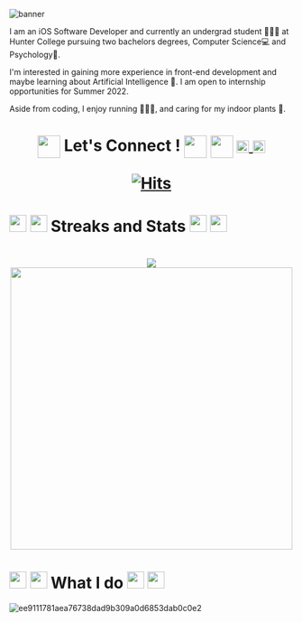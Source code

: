 

<!---
BANNER
--->
![banner](https://user-images.githubusercontent.com/44416323/149036229-139d9498-7fc6-4662-89a1-c0915183a2d8.png)

I am an iOS Software Developer and currently an undergrad student 👩🏻‍🏫 at Hunter College pursuing two bachelors degrees, Computer Science💻 and Psychology🧠. 

I'm interested in gaining more experience in front-end development and maybe learning about Artificial Intelligence 🧐. I am open to internship opportunities for Summer 2022. 

Aside from coding, I enjoy running 🏃🏻‍♀️, and caring for my indoor plants 🌱.



<!---
LETS CONNECT
--->


 <h1 align="center"> 
  <img align="center" src="https://media.giphy.com/media/xEEzGpNOstpHkS9UaZ/giphy.gif" width="40px"> 
  Let's Connect ! 
  <img align="center" src="https://media.giphy.com/media/xEEzGpNOstpHkS9UaZ/giphy.gif" width="40px"> 
  <img align="center" src="https://media.giphy.com/media/mN0ooWAdWOV7Xhq2TY/giphy.gif" width="40px"> 
  
  
  
<a href="https://twitter.com/KomalKaur99">
  <img align="center" alt="Komal Kaur | Twitter" width="22px" src="https://raw.githubusercontent.com/peterthehan/peterthehan/master/assets/twitter.svg" />
</a>
<a href="https://www.linkedin.com/in/kkomal/">
  <img align="center" alt="Komal's LinkedIN" width="22px" src="https://raw.githubusercontent.com/peterthehan/peterthehan/master/assets/linkedin.svg" />
</a>
 
<!---
PROFILE COUNTER
--->
  
[![Hits](https://hits.seeyoufarm.com/api/count/incr/badge.svg?url=https%3A%2F%2Fgithub.com%2FKomal914%2Fhit-counter&count_bg=%23EC83FF&title_bg=%2368E63E&icon=&icon_color=%23E7E7E7&title=hits&edge_flat=false)](https://hits.seeyoufarm.com)

 
</h1>

 
  <h1 >
    <img src="https://media.giphy.com/media/xT9IgjNENUaf4ypqBa/giphy.gif" width="30px" >
  <img src="https://media.giphy.com/media/areg3RSg6jCXThzdvD/giphy.gif" width="30px" >
    Streaks and Stats
    <img src="https://media.giphy.com/media/xT9IgjNENUaf4ypqBa/giphy.gif" width="30px" >
  <img src="https://media.giphy.com/media/areg3RSg6jCXThzdvD/giphy.gif" width="30px" >
  </h1>
  
   <!---
GITHUB Streaks
--->
  
  <h1 align="center">
  <img align="center" src="https://github-readme-streak-stats.herokuapp.com/?user=Komal914&theme=radical&show)"  />

  
 
 <!---
GITHUB STATS
--->

<!--  <img src="https://media.giphy.com/media/MCJtWQoLo38F3LMNmu/giphy.gif" width="60px"  >  -->
  <img align="center" src="https://github-readme-stats.vercel.app/api?username=komal914&theme=radical&show_icons=true"  width="500px"  />
<!--  <img src="https://media.giphy.com/media/MCJtWQoLo38F3LMNmu/giphy.gif" width="60px"  >  -->
  </h1>
 

 
 
 
 
 
 <!---
LANG STATS
--->

<!-- <p align="center">
 <img src="https://media.giphy.com/media/Vf3ZKdillTMOOaOho0/giphy.gif" width="100px"  > 
  <img align="center" src="https://github-readme-stats.vercel.app/api/top-langs/?username=komal914&theme=radical&layout=compact"  width="500px"  />
 <img src="https://media.giphy.com/media/Vf3ZKdillTMOOaOho0/giphy.gif" width="100px"  > 
 </p> -->

 
 <h1>
  <img src="https://media.giphy.com/media/xT9IgjNENUaf4ypqBa/giphy.gif" width="30px" >
  <img src="https://media.giphy.com/media/areg3RSg6jCXThzdvD/giphy.gif" width="30px" >
  What I do
  <img src="https://media.giphy.com/media/xT9IgjNENUaf4ypqBa/giphy.gif" width="30px" >
  <img src="https://media.giphy.com/media/areg3RSg6jCXThzdvD/giphy.gif" width="30px" >
 </h1>

![ee9111781aea76738dad9b309a0d6853dab0c0e2](https://user-images.githubusercontent.com/44416323/166572160-5f4d65ce-24d8-41ca-b337-8f1201b59d5c.gif)


 

 <!---
CURRENT MOOD CODE BELOW-> not active

<h1 align="center"> Current Mood: 
  
 <img align="center" src="https://media.giphy.com/media/r0PYzzxw81gfKcu13G/giphy.gif" width="200px"> 
 
 </h1>

--->










<!---
Komal914/Komal914 is a ✨ special ✨ repository because its `README.md` (this file) appears on your GitHub profile.
You can click the Preview link to take a look at your changes.
--->
